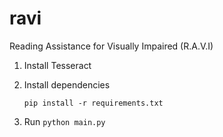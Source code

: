 # ravi
Reading Assistance for Visually Impaired (R.A.V.I)

1. Install Tesseract

2. Install dependencies

    `pip install -r requirements.txt`

3. Run
    `python main.py`
